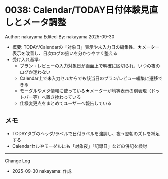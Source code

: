 # 0038: Calendar/TODAY日付体験見直しとメータ調整

Author: nakayama
Edited-By: nakayama 2025-09-30

- 概要: TODAY/Calendarの「対象日」表示や未入力日の編集性、★メーター表示を改善し、日次ログの扱いを分かりやすく整える
- 受け入れ基準:
  - プラン・レビューの入力対象日が画面上で明確に区切られ、いつの夜のログか迷わない
  - Calendar上で未入力セルからでも該当日のプラン/レビュー編集に遷移できる
  - モーダルやメタ情報に使っている★メーターが均等表示の別表現（ドットバー等）へ置き換わっている
  - 仕様変更点をまとめてユーザーへ報告している

## メモ
- TODAYタブのヘッダ/ラベルで日付ラベルを強調し、夜→翌朝のズレを補足する
- Calendarセルやモーダルにも「対象夜」「記録日」などの併記を検討

---
Change Log
- 2025-09-30 nakayama: 作成
